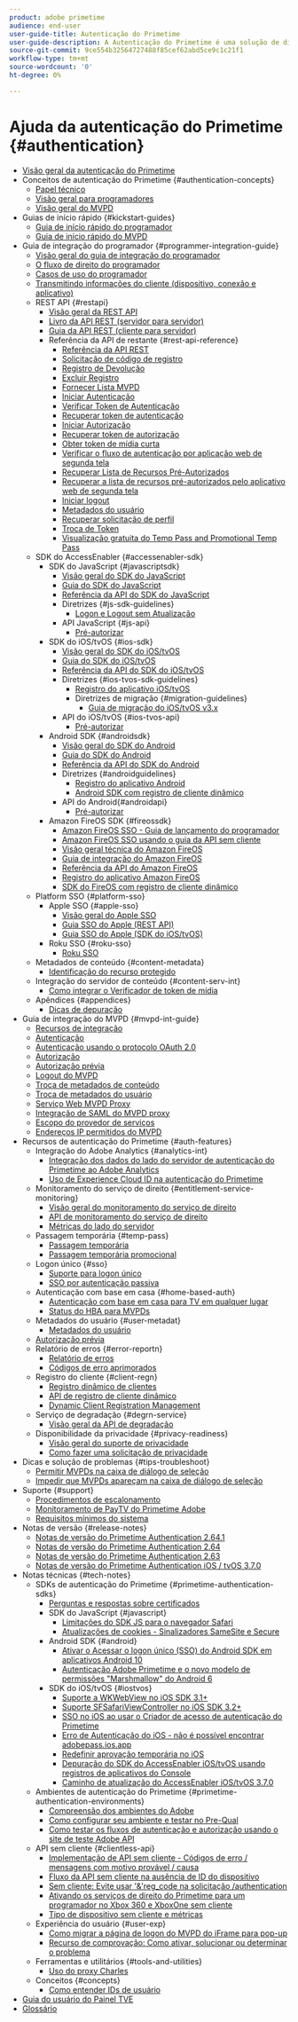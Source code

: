 ```yaml
---
product: adobe primetime
audience: end-user
user-guide-title: Autenticação do Primetime
user-guide-description: A Autenticação do Primetime é uma solução de direito para TV em qualquer lugar, fornecendo uma estrutura modular para determinar se alguém que solicita acesso a um recurso tem direito a ele.
source-git-commit: 9ce554b32564727488f85cef62abd5ce9c1c21f1
workflow-type: tm+mt
source-wordcount: '0'
ht-degree: 0%

---
```



# Ajuda da autenticação do Primetime {#authentication}

+ [Visão geral da autenticação do Primetime](home.md)
+ Conceitos de autenticação do Primetime {#authentication-concepts}
   + [Papel técnico](technical-paper.md)
   + [Visão geral para programadores](programmer-overview.md)
   + [Visão geral do MVPD](mvpd-overview.md)
+ Guias de início rápido {#kickstart-guides}
   + [Guia de início rápido do programador](programmer-kickstart-guide.md)
   + [Guia de início rápido do MVPD](mvpd-kickstart-guide.md)
+ Guia de integração do programador {#programmer-integration-guide}
   + [Visão geral do guia de integração do programador](programmer-integration-guide-overview.md)
   + [O fluxo de direito do programador](entitlement-flow.md)
   + [Casos de uso do programador](programmer-use-cases.md)
   + [Transmitindo informações do cliente (dispositivo, conexão e aplicativo)](passing-client-information-device-connection-and-application.md)
   + REST API {#restapi}
      + [Visão geral da REST API](rest-api-overview.md)
      + [Livro da API REST (servidor para servidor)](rest-api-cookbook-servertoserver.md)
      + [Guia da API REST (cliente para servidor)](rest-api-cookbook-clienttoserver.md)
      + Referência da API de restante {#rest-api-reference}
         + [Referência da API REST](rest-api-reference.md)
         + [Solicitação de código de registro](registration-code-request.md)
         + [Registro de Devolução](return-registration-record.md)
         + [Excluir Registro](delete-registration-record.md)
         + [Fornecer Lista MVPD](provide-mvpd-list.md)
         + [Iniciar Autenticação](initiate-authentication.md)
         + [Verificar Token de Autenticação](check-authentication-token.md)
         + [Recuperar token de autenticação](retrieve-authentication-token.md)
         + [Iniciar Autorização](initiate-authorization.md)
         + [Recuperar token de autorização](retrieve-authorization-token.md)
         + [Obter token de mídia curta](obtain-short-media-token.md)
         + [Verificar o fluxo de autenticação por aplicação web de segunda tela](check-authentication-flow-by-second-screen-web-app.md)
         + [Recuperar Lista de Recursos Pré-Autorizados](retrieve-list-of-preauthorized-resources.md)
         + [Recuperar a lista de recursos pré-autorizados pelo aplicativo web de segunda tela](retrieve-list-of-preauthorized-resources-by-second-screen-web-app.md)
         + [Iniciar logout](initiate-logout.md)
         + [Metadados do usuário](user-metadata.md)
         + [Recuperar solicitação de perfil](retrieve-profilerequest.md)
         + [Troca de Token](token-exchange.md)
         + [Visualização gratuita do Temp Pass and Promotional Temp Pass](free-preview-for-temp-pass-and-promotional-temp-pass.md)
   + SDK do AccessEnabler {#accessenabler-sdk}
      + SDK do JavaScript {#javascriptsdk}
         + [Visão geral do SDK do JavaScript](javascript-sdk-overview.md)
         + [Guia do SDK do JavaScript](javascript-sdk-cookbook.md)
         + [Referência da API do SDK do JavaScript](javascript-sdk-api-reference.md)
         + Diretrizes {#js-sdk-guidelines}
            + [Logon e Logout sem Atualização](refreshless-login-and-logout.md)
         + API JavaScript {#js-api}
            + [Pré-autorizar](js-preauthorize.md)
      + SDK do iOS/tvOS {#ios-sdk}
         + [Visão geral do SDK do iOS/tvOS](iostvos-sdk-overview.md)
         + [Guia do SDK do iOS/tvOS](iostvos-sdk-cookbook.md)
         + [Referência da API do SDK do iOS/tvOS](iostvos-sdk-api-reference.md)
         + Diretrizes {#ios-tvos-sdk-guidelines}
            + [Registro do aplicativo iOS/tvOS](iostvos-application-registration.md)
            + Diretrizes de migração {#migration-guidelines}
               + [Guia de migração do iOS/tvOS v3.x](iostvos-v3x-migration-guide.md)
         + API do iOS/tvOS {#ios-tvos-api}
            + [Pré-autorizar](preauthorize.md)
      + Android SDK {#androidsdk}
         + [Visão geral do SDK do Android](android-sdk-overview.md)
         + [Guia do SDK do Android](android-sdk-cookbook.md)
         + [Referência da API do SDK do Android](android-sdk-api-reference.md)
         + Diretrizes {#androidguidelines}
            + [Registro do aplicativo Android](android-application-registration.md)
            + [Android SDK com registro de cliente dinâmico](android-sdk-with-dynamic-client-registration.md)
         + API do Android{#androidapi}
            + [Pré-autorizar](preauthorize-android.md)
      + Amazon FireOS SDK {#fireossdk}
         + [Amazon FireOS SSO - Guia de lançamento do programador](amazon-firetv-sso-programmer-kickoff-guide.md)
         + [Amazon FireOS SSO usando o guia da API sem cliente](amazon-fireos-sso-using-clientless-api-cookbook.md)
         + [Visão geral técnica do Amazon FireOS](amazon-fireos-technical-overview.md)
         + [Guia de integração do Amazon FireOS](amazon-fireos-integration-cookbook.md)
         + [Referência da API do Amazon FireOS](amazon-fireos-native-client-api-reference.md)
         + [Registro do aplicativo Amazon FireOS](amazon-fireos-application-registration.md)
         + [SDK do FireOS com registro de cliente dinâmico](fireos-sdk-with-dynamic-client-registration.md)
   + Platform SSO {#platform-sso}
      + Apple SSO {#apple-sso}
         + [Visão geral do Apple SSO](apple-sso-overview.md)
         + [Guia SSO do Apple (REST API)](apple-sso-cookbook-rest-api.md)
         + [Guia SSO do Apple (SDK do iOS/tvOS)](apple-sso-cookbook-iostvos-sdk.md)
      + Roku SSO {#roku-sso}
         + [Roku SSO](roku-sso-overview.md)
   + Metadados de conteúdo {#content-metadata}
      + [Identificação do recurso protegido](identify-protected-resources.md)
   + Integração do servidor de conteúdo {#content-serv-int}
      + [Como integrar o Verificador de token de mídia](media-token-verifier-int.md)
   + Apêndices {#appendices}
      + [Dicas de depuração](appendix-b-debugging-tips.md)
+ Guia de integração do MVPD {#mvpd-int-guide}
   + [Recursos de integração](mvpd-integr-features.md)
   + [Autenticação](authn-usecase.md)
   + [Autenticação usando o protocolo OAuth 2.0](authn-oauth2-protocol.md)
   + [Autorização](authz-usecase.md)
   + [Autorização prévia](mvpd-preflight-authz.md)
   + [Logout do MVPD](usecase-mvpd-logout.md)
   + [Troca de metadados de conteúdo](mvpd-content-metadata-exchange.md)
   + [Troca de metadados do usuário](mvpd-user-metadata-exchng.md)
   + [Serviço Web MVPD Proxy](proxy-mvpd-webserv.md)
   + [Integração de SAML do MVPD proxy](proxy-mvpd-saml-int.md)
   + [Escopo do provedor de serviços](serv-provider-scoping.md)
   + [Endereços IP permitidos do MVPD](mvpd-listing-ip-addres.md)
+ Recursos de autenticação do Primetime {#auth-features}
   + Integração do Adobe Analytics {#analytics-int}
      + [Integração dos dados do lado do servidor de autenticação do Primetime ao Adobe Analytics](integrate-authn-servr-data-analytics.md)
      + [Uso de Experience Cloud ID na autenticação do Primetime](exp-cloud-id-authn.md)
   + Monitoramento do serviço de direito {#entitlement-service-monitoring}
      + [Visão geral do monitoramento do serviço de direito](entitlement-service-monitoring-overview.md)
      + [API de monitoramento do serviço de direito](entitlement-service-monitoring-api.md)
      + [Métricas do lado do servidor](understanding-serverside-metrics.md)
   + Passagem temporária {#temp-pass}
      + [Passagem temporária](temp-pass.md)
      + [Passagem temporária promocional](promotional-temp-pass.md)
   + Logon único {#sso}
      + [Suporte para logon único](sso-support.md)
      + [SSO por autenticação passiva](sso-passive-authn.md)
   + Autenticação com base em casa {#home-based-auth}
      + [Autenticação com base em casa para TV em qualquer lugar](home-based-authn-tve.md)
      + [Status do HBA para MVPDs](hba-status-mvpds.md)
   + Metadados do usuário {#user-metadat}
      + [Metadados do usuário](user-metadata-feature.md)
   + [Autorização prévia](preflight-authz.md)
   + Relatório de erros {#error-reportn}
      + [Relatório de erros](error-reporting.md)
      + [Códigos de erro aprimorados](enhanced-error-codes.md)
   + Registro do cliente {#client-regn}
      + [Registro dinâmico de clientes](dynamic-client-registration.md)
      + [API de registro de cliente dinâmico](dynamic-client-registration-api.md)
      + [Dynamic Client Registration Management](dynamic-client-registration-management.md)
   + Serviço de degradação {#degrn-service}
      + [Visão geral da API de degradação](degradation-api-overview.md)
   + Disponibilidade da privacidade {#privacy-readiness}
      + [Visão geral do suporte de privacidade](privacy-supp-overview.md)
      + [Como fazer uma solicitação de privacidade](make-privacy-req.md)
+ Dicas e solução de problemas {#tips-troubleshoot}
   + [Permitir MVPDs na caixa de diálogo de seleção](allow-mvpd-selectn-dialog.md)
   + [Impedir que MVPDs apareçam na caixa de diálogo de seleção](prevent-mvpd-selectn-dialog.md)
+ Suporte {#support}
   + [Procedimentos de escalonamento](escalation-procedures.md)
   + [Monitoramento de PayTV do Primetime Adobe](monitoring-adobe-pay-tv-pass.md)
   + [Requisitos mínimos do sistema](minimum-system-requirements.md)
+ Notas de versão {#release-notes}
   + [Notas de versão do Primetime Authentication 2.64.1](auth-rn-2641.md)
   + [Notas de versão do Primetime Authentication 2.64](auth-rn-264.md)
   + [Notas de versão do Primetime Authentication 2.63](auth-rn-263.md)
   + [Notas de versão do Primetime Authentication iOS / tvOS 3.7.0](authn-rn-ios-tvos-370.md)
+ Notas técnicas {#tech-notes}
   + SDKs de autenticação do Primetime {#primetime-authentication-sdks}
      + [Perguntas e respostas sobre certificados](certificates-qa.md)
      + SDK do JavaScript {#javascript}
         + [Limitações do SDK JS para o navegador Safari](js-sdk-limitations-for-safari-browser.md)
         + [Atualizações de cookies - Sinalizadores SameSite e Secure](cookies-updates--samesite-and-secure-flags.md)
      + Android SDK {#android}
         + [Ativar o Acessar o logon único (SSO) do Android SDK em aplicativos Android 10](access-enabler-android-sdk-single-signon-sso-on-android-10-devices.md)
         + [Autenticação Adobe Primetime e o novo modelo de permissões &quot;Marshmallow&quot; do Android 6](adobe-primetime-authentication-and-the-android-6-marshmallow-new-permissions-model.md)
      + SDK do iOS/tvOS {#iostvos}
         + [Suporte a WKWebView no iOS SDK 3.1+](wkwebview-support-on-ios-sdk-31.md)
         + [Suporte SFSafariViewController no iOS SDK 3.2+](sfsafariviewcontroller-support-on-ios-sdk-32.md)
         + [SSO no iOS ao usar o Criador de acesso de autenticação do Primetime](sso-on-ios-when-using-the-primetime-authentication-access-enabler.md)
         + [Erro de Autenticação do iOS - não é possível encontrar adobepass.ios.app](ios-authentication-error-adobepassiosapp-cannot-be-found.md)
         + [Redefinir aprovação temporária no iOS](reset-temp-pass-on-ios.md)
         + [Depuração do SDK do AccessEnabler iOS/tvOS usando registros de aplicativos do Console](debugging-the-accessenabler-iostvos-sdk-using-console-app-logs.md)
         + [Caminho de atualização do AccessEnabler iOS/tvOS 3.7.0](accessenabler-iostvos-370-upgrade-path.md)
   + Ambientes de autenticação do Primetime {#primetime-authentication-environments}
      + [Compreensão dos ambientes do Adobe](understanding-the-adobe-environments.md)
      + [Como configurar seu ambiente e testar no Pre-Qual](setting-up-your-environment-and-testing-in-prequal.md)
      + [Como testar os fluxos de autenticação e autorização usando o site de teste Adobe API](test-authn-authz-flows-using-adobes-api-test-site.md)
   + API sem cliente {#clientless-api}
      + [Implementação de API sem cliente - Códigos de erro / mensagens com motivo provável / causa](clientless-api-implementation-error-codes--messages-with-probable-reason--cause.md)
      + [Fluxo da API sem cliente na ausência de ID do dispositivo](clientless-api-flow-in-the-absence-of-device-id.md)
      + [Sem cliente: Evite usar &#39;&amp;&#39;reg_code na solicitação /authentication](clientless-avoid-using-reg-code-in-authenticate-request.md)
      + [Ativando os serviços de direito do Primetime para um programador no Xbox 360 e XboxOne sem cliente](enabling-primetime-entitlement-services-for-a-programmer-on-xbox-360-and-xboxone-clientless-solution.md)
      + [Tipo de dispositivo sem cliente e métricas](benefits-of-using-the-clientless-devicetype-parameter-in-pass-metrics.md)
   + Experiência do usuário {#user-exp}
      + [Como migrar a página de logon do MVPD do iFrame para pop-up](migr-mvpd-login-iframe-popup.md)
      + [Recurso de comprovação: Como ativar, solucionar ou determinar o problema](preflight-feature.md)
   + Ferramentas e utilitários {#tools-and-utilities}
      + [Uso do proxy Charles](using-charles-proxy.md)
   + Conceitos {#concepts}
      + [Como entender IDs de usuário](understanding-user-ids.md)
+ [Guia do usuário do Painel TVE](tve-dashboard-user-guide.md)
+ [Glossário](glossary.md)
